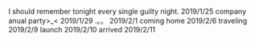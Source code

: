 I should remember tonight every single guilty night.
2019/1/25 company anual party>_<
2019/1/29 .。。
2019/2/1 coming home
2019/2/6 traveling
2019/2/9 launch
2019/2/10 arrived
2019/2/11
